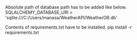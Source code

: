 Absolute path of database path has to be added like below.
      SQLALCHEMY_DATABASE_URI =  'sqlite:///C:/Users/manasa/WeatherAPI/WeatherDB.db'

Contents of requirements.txt have to be installed.
      pip install -r requirements.txt
